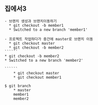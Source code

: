 ## 집에서3
    - 브랜치 생성과 브랜치이동하기
      * git checkout -b member1
      * Switched to a new branch 'member1'

    - 프로젝트 작업하다가 중간에 master로 브랜치 이동
      * git checkout master
      * git checkout -b member2
    `````` 
    * git checkout -b member2
    * Switched to a new branch 'member2'

    ``````
        * git checkout master
        * git checkout member1

    $ git branch
        * master
        member1
        member2

